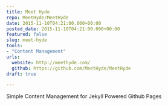 ```yaml
---
title: Meet Hyde
repo: MeetHyde/MeetHyde
date: 2015-11-10T04:21:00.000+00:00
posted_date: 2015-11-10T04:21:00.000+00:00
featured: false
slug: meet-hyde
tools:
- "Content Management"
urls:
  website: http://meethyde.com/
  github: https://github.com/MeetHyde/MeetHyde
draft: true

---
```

Simple Content Management for Jekyll Powered Github Pages




